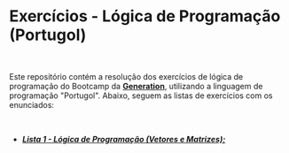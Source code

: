 # Exercícios - Lógica de Programação (Portugol)

<br>

Este repositório contém a resolução dos exercícios de lógica de programação do Bootcamp da [**Generation**](https://brazil.generation.org/), utilizando a linguagem de programação "Portugol". Abaixo, seguem as listas de exercícios com os enunciados:

<br>

- [_**Lista 1 - Lógica de Programação (Vetores e Matrizes);**_](https://docs.google.com/document/d/1xo3ukf35IciAzxJFzfFjLj8erv_T_e9I/edit)
